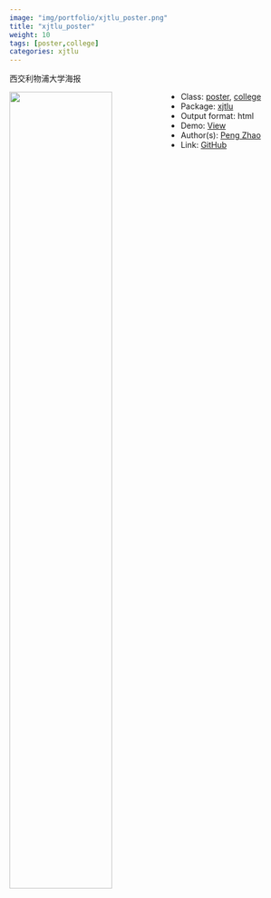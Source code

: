 ```yaml
---
image: "img/portfolio/xjtlu_poster.png"
title: "xjtlu_poster"
weight: 10
tags: [poster,college]
categories: xjtlu
---
```


西交利物浦大学海报

<!--more-->

<img class = "jf-image-shadow" src="../../img/portfolio/xjtlu_poster.png" style="display: block; margin: auto;" width="60%"  align="left">

- Class: [poster](../../tags/poster), [college](../../tags/college)
- Package: [xjtlu](xjtlu)
- Output format: html
- Demo: [View](https://openr.pzhao.org/poster/xjtlu/)
- Author(s): [Peng Zhao](https://pzhao.org)
- Link: [GitHub](https://github.com/pzhaonet/xjtlu)


